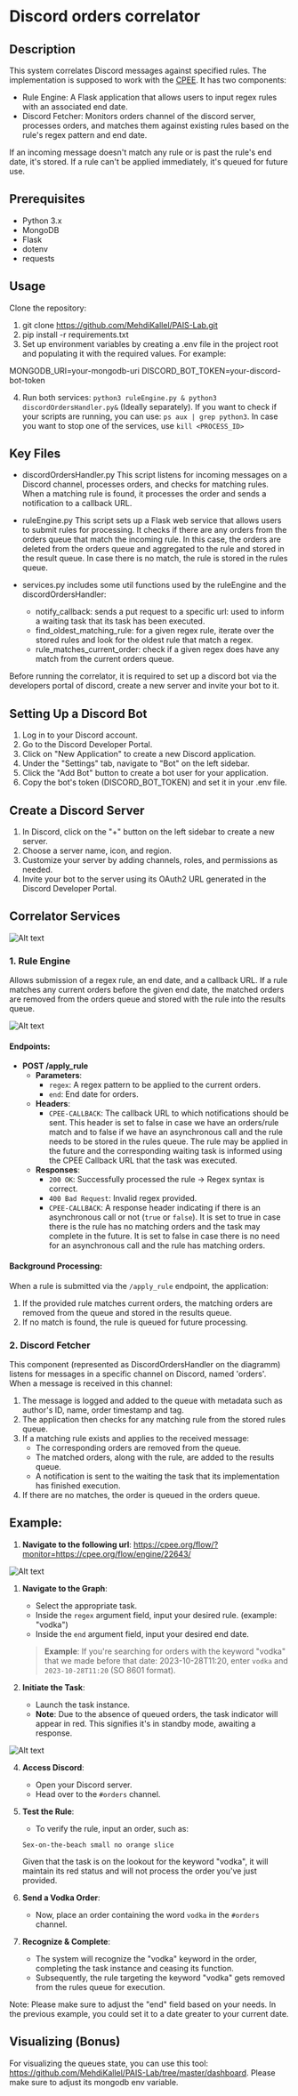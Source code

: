 # Discord orders correlator

## Description

This system correlates Discord messages against specified rules. The implementation is supposed to work with the [CPEE](https://cpee.org). It has two components:
- Rule Engine: A Flask application that allows users to input regex rules with an associated end date.
- Discord Fetcher: Monitors orders channel of the discord server, processes orders, and matches them against existing rules based on the rule's regex pattern and end date.

If an incoming message doesn't match any rule or is past the rule's end date, it's stored. If a rule can't be applied immediately, it's queued for future use.

## Prerequisites
- Python 3.x
- MongoDB
- Flask
- dotenv
- requests

## Usage        
 Clone the repository:
1. git clone https://github.com/MehdiKallel/PAIS-Lab.git
2. pip install -r requirements.txt
3. Set up environment variables by creating a .env file in the project root and populating it with the required values. For example:

MONGODB_URI=your-mongodb-uri
DISCORD_BOT_TOKEN=your-discord-bot-token

4. Run both services: `python3 ruleEngine.py & python3 discordOrdersHandler.py&` (Ideally separately). If you want to check if your scripts are running, you can use: `ps aux | grep python3`. In case you want to stop one of the services, use `kill <PROCESS_ID>`

## Key Files
- discordOrdersHandler.py
This script listens for incoming messages on a Discord channel, processes orders, and checks for matching rules. When a matching rule is found, it processes the order and sends a notification to a callback URL.

- ruleEngine.py
This script sets up a Flask web service that allows users to submit rules for processing. It checks if there are any orders from the orders queue that match the incoming rule. In this case, the orders are deleted from the orders queue and aggregated to the rule and stored in the result queue. In case there is no match, the rule is stored in the rules queue.

- services.py
includes some util functions used by the ruleEngine and the discordOrdersHandler:
  - notify_callback: sends a put request to a specific url: used to inform a waiting task that its task has been executed.
  - find_oldest_matching_rule: for a given regex rule, iterate over the stored rules and look for the oldest rule that match a regex.
  - rule_matches_current_order: check if a given regex does have any match from the current orders queue.

Before running the correlator, it is required to set up a discord bot via the developers portal of discord, create a new server and invite your bot to it.

## Setting Up a Discord Bot
1. Log in to your Discord account.
2. Go to the Discord Developer Portal.
3. Click on "New Application" to create a new Discord application.
4. Under the "Settings" tab, navigate to "Bot" on the left sidebar.
5. Click the "Add Bot" button to create a bot user for your application.
6. Copy the bot's token (DISCORD_BOT_TOKEN) and set it in your .env file.

## Create a Discord Server
1. In Discord, click on the "+" button on the left sidebar to create a new server.
2. Choose a server name, icon, and region.
3. Customize your server by adding channels, roles, and permissions as needed.
4. Invite your bot to the server using its OAuth2 URL generated in the Discord Developer Portal.

## Correlator Services
![Alt text](./pictures/correlator_updated.png?raw=true "Flow of the Discord Correlator Services ")


### 1. Rule Engine

Allows submission of a regex rule, an end date, and a callback URL. If a rule matches any current orders before the given end date, the matched orders are removed from the orders queue and stored with the rule into the results queue.

![Alt text](./pictures/screen2.png?raw=true "Example of a result queue element")

#### Endpoints:

- **POST /apply_rule**
  - **Parameters**:
    - `regex`: A regex pattern to be applied to the current orders.
    - `end`: End date for orders.
  - **Headers**:
    - `CPEE-CALLBACK`: The callback URL to which notifications should be sent. This header is set to false in case we have an orders/rule match and to false if we have an asynchronous call and the rule needs to be stored in the rules queue. The rule may be applied in the future and the corresponding waiting task is informed using the CPEE Callback URL that the task was executed.
  - **Responses**:
    - `200 OK`: Successfully processed the rule -> Regex syntax is correct.
    - `400 Bad Request`: Invalid regex provided.
    - `CPEE-CALLBACK`: A response header indicating if there is an asynchronous call or not (`true` or `false`). It is set to true in case there is the rule has no matching orders and the task may complete in the future. It is set to false in case there is no need for an asynchronous call and the rule has matching orders.

#### Background Processing:

When a rule is submitted via the `/apply_rule` endpoint, the application:

1. If the provided rule matches current orders, the matching orders are removed from the queue and stored in the results queue.
2. If no match is found, the rule is queued for future processing.

### 2. Discord Fetcher

This component (represented as DiscordOrdersHandler on the diagramm) listens for messages in a specific channel on Discord, named 'orders'. When a message is received in this channel:

1. The message is logged and added to the queue with metadata such as author's ID, name, order timestamp and tag.
2. The application then checks for any matching rule from the stored rules queue.
3. If a matching rule exists and applies to the received message:
   - The corresponding orders are removed from the queue.
   - The matched orders, along with the rule, are added to the results queue.
   - A notification is sent to the waiting the task that its implementation has finished execution.
4. If there are no matches, the order is queued in the orders queue.

## Example:
1. **Navigate to the following url**: https://cpee.org/flow/?monitor=https://cpee.org/flow/engine/22643/

![Alt text](./pictures/screen5.png?raw=true)

1. **Navigate to the Graph**:
    - Select the appropriate task.
    - Inside the `regex` argument field, input your desired rule. (example: "vodka")
    - Inside the `end` argument field, input your desired end date.
    > **Example**: If you're searching for orders with the keyword "vodka" that we made before that date: 2023-10-28T11:20, enter `vodka` and `2023-10-28T11:20` (SO 8601 format).

2. **Initiate the Task**:
    - Launch the task instance.
    - **Note**: Due to the absence of queued orders, the task indicator will appear in red. This signifies it's in standby mode, awaiting a response.

![Alt text](./pictures/screen4.png?raw=true)

4. **Access Discord**:
    - Open your Discord server.
    - Head over to the `#orders` channel.

5. **Test the Rule**:
    - To verify the rule, input an order, such as:
    ```
    Sex-on-the-beach small no orange slice
    ```
    Given that the task is on the lookout for the keyword "vodka", it will maintain its red status and will not process the order you've just provided.

6. **Send a Vodka Order**:
    - Now, place an order containing the word `vodka` in the `#orders` channel.
7. **Recognize & Complete**:
    - The system will recognize the "vodka" keyword in the order, completing the task instance and ceasing its function.
    - Subsequently, the rule targeting the keyword "vodka" gets removed from the rules queue for execution.

Note: Please make sure to adjust the "end" field based on your needs. In the previous example, you could set it to a date greater to your current date.


## Visualizing (Bonus)
For visualizing the queues state, you can use this tool: https://github.com/MehdiKallel/PAIS-Lab/tree/master/dashboard. Please make sure to adjust its mongodb env variable.                                       
